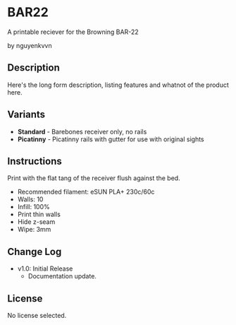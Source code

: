 # BAR22
A printable reciever for the Browning BAR-22

by nguyenkvvn

## Description
Here's the long form description, listing features and whatnot of the product here.

## Variants
- **Standard** - Barebones receiver only, no rails
- **Picatinny** - Picatinny rails with gutter for use with original sights

## Instructions
Print with the flat tang of the receiver flush against the bed.

- Recommended filament: eSUN PLA+ 230c/60c
- Walls: 10
- Infill: 100%
- Print thin walls
- Hide z-seam
- Wipe: 3mm

## Change Log

- v1.0: Initial Release
    * Documentation update.

## License
No license selected.
